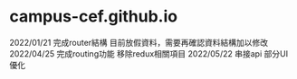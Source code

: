 # campus-cef.github.io

2022/01/21 完成router結構 目前放假資料，需要再確認資料結構加以修改
2022/04/25 完成routing功能 移除redux相關項目
2022/05/22 串接api 部分UI優化